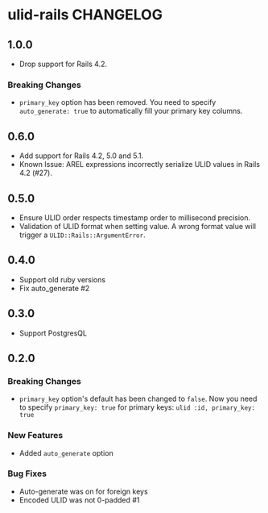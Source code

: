 # ulid-rails CHANGELOG

## 1.0.0

- Drop support for Rails 4.2.

### Breaking Changes

- `primary_key` option has been removed. You need to specify `auto_generate: true` to automatically fill your primary key columns.

## 0.6.0

- Add support for Rails 4.2, 5.0 and 5.1.
- Known Issue: AREL expressions incorrectly serialize ULID values in Rails 4.2 (#27).

## 0.5.0

- Ensure ULID order respects timestamp order to millisecond precision.
- Validation of ULID format when setting value. A wrong format value will trigger a `ULID::Rails::ArgumentError`.

## 0.4.0

- Support old ruby versions
- Fix auto_generate #2

## 0.3.0

- Support PostgresQL

## 0.2.0

### Breaking Changes

- `primary_key` option's default has been changed to `false`. Now you need to specify `primary_key: true` for primary keys: `ulid :id, primary_key: true`

### New Features

- Added `auto_generate` option

### Bug Fixes

- Auto-generate was on for foreign keys
- Encoded ULID was not 0-padded #1
